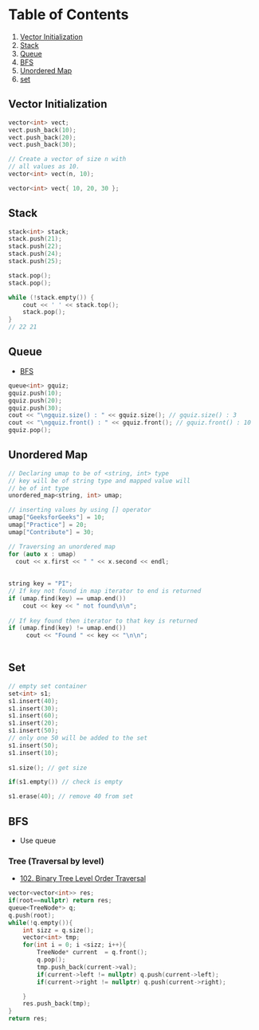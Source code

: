 # Table of Contents
1. [Vector Initialization](#vector-initialization)
1. [Stack](#stack)
1. [Queue](#queue)
1. [BFS](#bfs)
1. [Unordered Map](#unordered-map)
1. [set](#set)

## Vector Initialization
```C++
vector<int> vect;
vect.push_back(10);
vect.push_back(20);
vect.push_back(30);

// Create a vector of size n with
// all values as 10.
vector<int> vect(n, 10);

vector<int> vect{ 10, 20, 30 };
```

## Stack
```C++
stack<int> stack;
stack.push(21);
stack.push(22);
stack.push(24);
stack.push(25);

stack.pop();
stack.pop();

while (!stack.empty()) {
    cout << ' ' << stack.top(); 
    stack.pop();
}
// 22 21
```
## Queue
- [BFS](#bfs)
```C++
queue<int> gquiz;
gquiz.push(10);
gquiz.push(20);
gquiz.push(30);
cout << "\ngquiz.size() : " << gquiz.size(); // gquiz.size() : 3
cout << "\ngquiz.front() : " << gquiz.front(); // gquiz.front() : 10
gquiz.pop();
```

## Unordered Map
```c++
// Declaring umap to be of <string, int> type
// key will be of string type and mapped value will
// be of int type
unordered_map<string, int> umap;

// inserting values by using [] operator
umap["GeeksforGeeks"] = 10;
umap["Practice"] = 20;
umap["Contribute"] = 30;

// Traversing an unordered map
for (auto x : umap)
  cout << x.first << " " << x.second << endl;
  
  
string key = "PI";
// If key not found in map iterator to end is returned
if (umap.find(key) == umap.end())
    cout << key << " not found\n\n";
    
// If key found then iterator to that key is returned
if (umap.find(key) != umap.end())
     cout << "Found " << key << "\n\n";
 
```
## Set
```c++
// empty set container
set<int> s1;
s1.insert(40);
s1.insert(30);
s1.insert(60);
s1.insert(20);
s1.insert(50);
// only one 50 will be added to the set
s1.insert(50);
s1.insert(10);
 
s1.size(); // get size

if(s1.empty()) // check is empty

s1.erase(40); // remove 40 from set
```
## BFS 
- Use queue
### Tree (Traversal by level)
- [102. Binary Tree Level Order Traversal](https://leetcode.com/problems/binary-tree-level-order-traversal/)
```C++
vector<vector<int>> res;
if(root==nullptr) return res;
queue<TreeNode*> q;
q.push(root);
while(!q.empty()){
    int sizz = q.size();
    vector<int> tmp;
    for(int i = 0; i <sizz; i++){
        TreeNode* current  = q.front();
        q.pop();
        tmp.push_back(current->val);
        if(current->left != nullptr) q.push(current->left);
        if(current->right != nullptr) q.push(current->right);

    }
    res.push_back(tmp);
}
return res;
```


